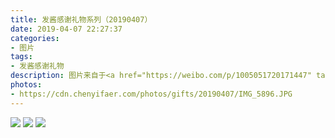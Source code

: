 ```yaml
---
title: 发酱感谢礼物系列（20190407）
date: 2019-04-07 22:27:37
categories:
- 图片
tags:
- 发酱感谢礼物
description: 图片来自于<a href="https://weibo.com/p/1005051720171447" target="_blank">quanmmmmm</a><br/> “不知哪位泰安的水友，是不是忘记落款啦，谢谢你的项链，真好看～”
photos: 
- https://cdn.chenyifaer.com/photos/gifts/20190407/IMG_5896.JPG
---
```


![](https://cdn.chenyifaer.com/photos/gifts/20190407/IMG_5897.JPG)
![](https://cdn.chenyifaer.com/photos/gifts/20190407/IMG_5898.JPG)
![](https://cdn.chenyifaer.com/photos/gifts/20190407/IMG_5899.JPG)